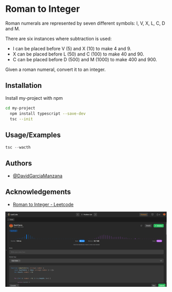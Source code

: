 
# Roman to Integer

Roman numerals are represented by seven different symbols: I, V, X, L, C, D and M.

There are six instances where subtraction is used:

 - I can be placed before V (5) and X (10) to make 4 and 9. 
 - X can be placed before L (50) and C (100) to make 40 and 90. 
 - C can be placed before D (500) and M (1000) to make 400 and 900.
 
Given a roman numeral, convert it to an integer.


## Installation

Install my-project with npm

```bash
cd my-project
  npm install typescript --save-dev
  tsc --init
```
    
## Usage/Examples

```javascript
tsc --wacth
```


## Authors

- [@DavidGarciaManzana](https://github.com/DavidGarciaManzana)

## Acknowledgements

 - [Roman to Integer - Leetcode](https://leetcode.com/problems/roman-to-integer/description/)

<p align="center">
  <img src="img/Leetcode1.png" alt="Performance" title="Performance Chart">
</p>
